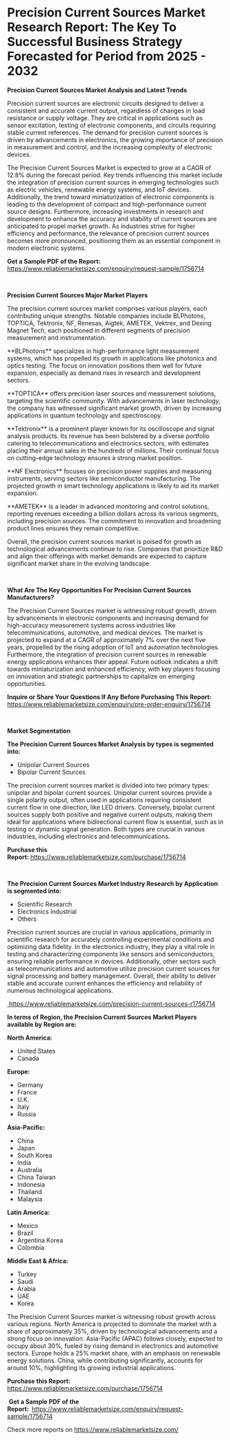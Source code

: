 <p><h1>Precision Current Sources Market Research Report: The Key To Successful Business Strategy Forecasted for Period from 2025 - 2032</h1></p><p><strong>Precision Current Sources Market Analysis and Latest Trends</strong></p>
<p><p>Precision current sources are electronic circuits designed to deliver a consistent and accurate current output, regardless of changes in load resistance or supply voltage. They are critical in applications such as sensor excitation, testing of electronic components, and circuits requiring stable current references. The demand for precision current sources is driven by advancements in electronics, the growing importance of precision in measurement and control, and the increasing complexity of electronic devices.</p><p>The Precision Current Sources Market is expected to grow at a CAGR of 12.8% during the forecast period. Key trends influencing this market include the integration of precision current sources in emerging technologies such as electric vehicles, renewable energy systems, and IoT devices. Additionally, the trend toward miniaturization of electronic components is leading to the development of compact and high-performance current source designs. Furthermore, increasing investments in research and development to enhance the accuracy and stability of current sources are anticipated to propel market growth. As industries strive for higher efficiency and performance, the relevance of precision current sources becomes more pronounced, positioning them as an essential component in modern electronic systems.</p></p>
<p><strong>Get a Sample PDF of the Report:&nbsp;</strong> <a href="https://www.reliablemarketsize.com/enquiry/request-sample/1756714?utm_campaign=2316&utm_medium=2&utm_source=Github&utm_content=ia&utm_term=10022025&utm_id=precision-current-sources">https://www.reliablemarketsize.com/enquiry/request-sample/1756714</a></p>
<p>&nbsp;</p>
<p><strong>Precision Current Sources Major Market Players</strong></p>
<p><p>The precision current sources market comprises various players, each contributing unique strengths. Notable companies include BLPhotons, TOPTICA, Tektronix, NF, Renesas, Aigtek, AMETEK, Vektrex, and Dexing Magnet Tech, each positioned in different segments of precision measurement and instrumentation.</p><p>**BLPhotons** specializes in high-performance light measurement systems, which has propelled its growth in applications like photonics and optics testing. The focus on innovation positions them well for future expansion, especially as demand rises in research and development sectors.</p><p>**TOPTICA** offers precision laser sources and measurement solutions, targeting the scientific community. With advancements in laser technology, the company has witnessed significant market growth, driven by increasing applications in quantum technology and spectroscopy.</p><p>**Tektronix** is a prominent player known for its oscilloscope and signal analysis products. Its revenue has been bolstered by a diverse portfolio catering to telecommunications and electronics sectors, with estimates placing their annual sales in the hundreds of millions. Their continual focus on cutting-edge technology ensures a strong market position.</p><p>**NF Electronics** focuses on precision power supplies and measuring instruments, serving sectors like semiconductor manufacturing. The projected growth in smart technology applications is likely to aid its market expansion.</p><p>**AMETEK** is a leader in advanced monitoring and control solutions, reporting revenues exceeding a billion dollars across its various segments, including precision sources. The commitment to innovation and broadening product lines ensures they remain competitive.</p><p>Overall, the precision current sources market is poised for growth as technological advancements continue to rise. Companies that prioritize R&D and align their offerings with market demands are expected to capture significant market share in the evolving landscape.</p></p>
<p>&nbsp;</p>
<p><strong>What Are The Key Opportunities For Precision Current Sources Manufacturers?</strong></p>
<p><p>The Precision Current Sources market is witnessing robust growth, driven by advancements in electronic components and increasing demand for high-accuracy measurement systems across industries like telecommunications, automotive, and medical devices. The market is projected to expand at a CAGR of approximately 7% over the next five years, propelled by the rising adoption of IoT and automation technologies. Furthermore, the integration of precision current sources in renewable energy applications enhances their appeal. Future outlook indicates a shift towards miniaturization and enhanced efficiency, with key players focusing on innovation and strategic partnerships to capitalize on emerging opportunities.</p></p>
<p><strong>Inquire or Share Your Questions If Any Before Purchasing This Report:</strong> <a href="https://www.reliablemarketsize.com/enquiry/pre-order-enquiry/1756714?utm_campaign=2316&utm_medium=2&utm_source=Github&utm_content=ia&utm_term=10022025&utm_id=precision-current-sources">https://www.reliablemarketsize.com/enquiry/pre-order-enquiry/1756714</a></p>
<p>&nbsp;</p>
<p><strong>Market Segmentation</strong></p>
<p><strong>The Precision Current Sources Market Analysis by types is segmented into:</strong></p>
<p><ul><li>Unipolar Current Sources</li><li>Bipolar Current Sources</li></ul></p>
<p><p>The precision current sources market is divided into two primary types: unipolar and bipolar current sources. Unipolar current sources provide a single polarity output, often used in applications requiring consistent current flow in one direction, like LED drivers. Conversely, bipolar current sources supply both positive and negative current outputs, making them ideal for applications where bidirectional current flow is essential, such as in testing or dynamic signal generation. Both types are crucial in various industries, including electronics and telecommunications.</p></p>
<p><strong>Purchase this Report:&nbsp;</strong><a href="https://www.reliablemarketsize.com/purchase/1756714?utm_campaign=2316&utm_medium=2&utm_source=Github&utm_content=ia&utm_term=10022025&utm_id=precision-current-sources">https://www.reliablemarketsize.com/purchase/1756714</a></p>
<p>&nbsp;</p>
<p><strong>The Precision Current Sources Market Industry Research by Application is segmented into:</strong></p>
<p><ul><li>Scientific Research</li><li>Electronics Industrial</li><li>Others</li></ul></p>
<p><p>Precision current sources are crucial in various applications, primarily in scientific research for accurately controlling experimental conditions and optimizing data fidelity. In the electronics industry, they play a vital role in testing and characterizing components like sensors and semiconductors, ensuring reliable performance in devices. Additionally, other sectors such as telecommunications and automotive utilize precision current sources for signal processing and battery management. Overall, their ability to deliver stable and accurate current enhances the efficiency and reliability of numerous technological applications.</p></p>
<p><a href="https://www.reliablemarketsize.com/precision-current-sources-r1756714?utm_campaign=2316&utm_medium=2&utm_source=Github&utm_content=ia&utm_term=10022025&utm_id=precision-current-sources">&nbsp;https://www.reliablemarketsize.com/precision-current-sources-r1756714</a></p>
<p><strong>In terms of Region, the Precision Current Sources Market Players available by Region are:</strong></p>
<p>
    <p> <strong> North America: </strong>
        <ul>
            <li>United States</li>
            <li>Canada</li>
        </ul>
        </p> 
    <p> <strong> Europe: </strong>
        <ul>
            <li>Germany</li>
            <li>France</li>
            <li>U.K.</li>
            <li>Italy</li>
            <li>Russia</li>
        </ul>
        </p> 
    <p> <strong> Asia-Pacific: </strong>
        <ul>
            <li>China</li>
            <li>Japan</li>
            <li>South Korea</li>
            <li>India</li>
            <li>Australia</li>
            <li>China Taiwan</li>
            <li>Indonesia</li>
            <li>Thailand</li>
            <li>Malaysia</li>
        </ul>
        </p> 
    <p> <strong> Latin America: </strong>
        <ul>
            <li>Mexico</li>
            <li>Brazil</li>
            <li>Argentina Korea</li>
            <li>Colombia</li>
        </ul>
        </p> 
    <p> <strong> Middle East & Africa: </strong>
        <ul>
            <li>Turkey</li>
            <li>Saudi</li>
            <li>Arabia</li>
            <li>UAE</li>
            <li>Korea</li>
        </ul>
    </p>
    </p>
<p><p>The Precision Current Sources market is witnessing robust growth across various regions. North America is projected to dominate the market with a share of approximately 35%, driven by technological advancements and a strong focus on innovation. Asia-Pacific (APAC) follows closely, expected to occupy about 30%, fueled by rising demand in electronics and automotive sectors. Europe holds a 25% market share, with an emphasis on renewable energy solutions. China, while contributing significantly, accounts for around 10%, highlighting its growing industrial applications.</p></p>
<p><strong>Purchase this Report: </strong><a href="https://www.reliablemarketsize.com/purchase/1756714?utm_campaign=2316&utm_medium=2&utm_source=Github&utm_content=ia&utm_term=10022025&utm_id=precision-current-sources">https://www.reliablemarketsize.com/purchase/1756714</a></p>
<p>&nbsp;<strong>Get a Sample PDF of the Report:&nbsp;&nbsp;</strong><a href="https://www.reliablemarketsize.com/enquiry/request-sample/1756714?utm_campaign=2316&utm_medium=2&utm_source=Github&utm_content=ia&utm_term=10022025&utm_id=precision-current-sources">https://www.reliablemarketsize.com/enquiry/request-sample/1756714</a></p>
<p><strong></strong></p>
<p>Check more reports on <a href="https://www.reliablemarketsize.com/?utm_campaign=2316&utm_medium=2&utm_source=Github&utm_content=ia&utm_term=10022025&utm_id=precision-current-sources">https://www.reliablemarketsize.com/</a></p>